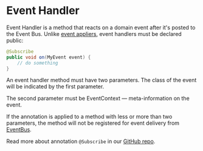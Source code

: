 # Event Handler

Event Handler is a method that reacts on a domain event after it's posted to the Event Bus. Unlike [event appliers](/java/aggregate.md), event handlers must be declared public:

``````java
@Subscribe
public void on(MyEvent event) {
    // do something
}
``````
An event handler method must have two parameters. The class of the event will be indicated by the first parameter.

The second parameter must be EventContext — meta-information on the event. 

If the annotation is applied to a method with less or more than two parameters, the method will not be registered for event delivery from [EventBus](./event-bus.md).

Read more about annotation `@Subscribe` in our [GitHub repo](https://github.com/SpineEventEngine/core-java/blob/dc073660ee72af118f036fcb2768e511223908d7/server/src/main/java/org/spine3/server/Subscribe.java).